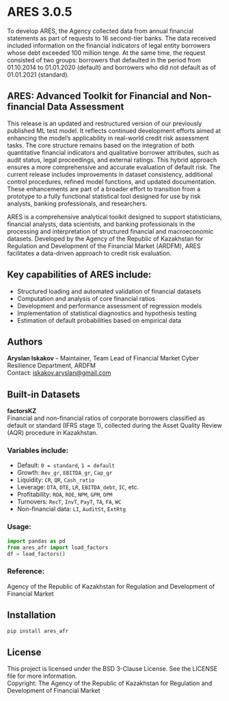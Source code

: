 # ARES 3.0.5

To develop ARES, the Agency collected data from annual financial statements as part of requests to 16 second-tier banks. The data received included information on the financial indicators of legal entity borrowers whose debt exceeded 100 million tenge. At the same time, the request consisted of two groups: borrowers that defaulted in the period from 01.10.2014 to 01.01.2020 (default) and borrowers who did not default as of 01.01.2021 (standard).

## ARES: Advanced Toolkit for Financial and Non-financial Data Assessment

This release is an updated and restructured version of our previously published ML test model. It reflects continued development efforts aimed at enhancing the model’s applicability in real-world credit risk assessment tasks. The core structure remains based on the integration of both quantitative financial indicators and qualitative borrower attributes, such as audit status, legal proceedings, and external ratings. This hybrid approach ensures a more comprehensive and accurate evaluation of default risk. The current release includes improvements in dataset consistency, additional control procedures, refined model functions, and updated documentation. These enhancements are part of a broader effort to transition from a prototype to a fully functional statistical tool designed for use by risk analysts, banking professionals, and researchers.

ARES is a comprehensive analytical toolkit designed to support statisticians, financial analysts, data scientists, and banking professionals in the processing and interpretation of structured financial and macroeconomic datasets. Developed by the Agency of the Republic of Kazakhstan for Regulation and Development of the Financial Market (ARDFM), ARES facilitates a data-driven approach to credit risk evaluation.

## Key capabilities of ARES include:

- Structured loading and automated validation of financial datasets  
- Computation and analysis of core financial ratios  
- Development and performance assessment of regression models  
- Implementation of statistical diagnostics and hypothesis testing  
- Estimation of default probabilities based on empirical data  

## Authors

**Aryslan Iskakov** – Maintainer, Team Lead of Financial Market Cyber Resilience Department, ARDFM  
Contact: iskakov.aryslan@gmail.com

## Built-in Datasets

**factorsKZ**  
Financial and non-financial ratios of corporate borrowers classified as default or standard (IFRS stage 1), collected during the Asset Quality Review (AQR) procedure in Kazakhstan.

### Variables include:
- Default: `0 = standard`, `1 = default`
- Growth: `Rev_gr`, `EBITDA_gr`, `Cap_gr`
- Liquidity: `CR`, `QR`, `Cash_ratio`
- Leverage: `DTA`, `DTE`, `LR`, `EBITDA_debt`, `IC`, etc.
- Profitability: `ROA`, `ROE`, `NPM`, `GPM`, `OPM`
- Turnovers: `RecT`, `InvT`, `PayT`, `TA`, `FA`, `WC`
- Non-financial data: `LI`, `AuditSt`, `ExtRtg`

### Usage:
```python
import pandas as pd
from ares_afr import load_factors
df = load_factors()
```

### Reference:
Agency of the Republic of Kazakhstan for Regulation and Development of Financial Market

## Installation

```bash
pip install ares_afr
```

## License

This project is licensed under the BSD 3-Clause License. See the LICENSE file for more information.  
Copyright: The Agency of the Republic of Kazakhstan for Regulation and Development of Financial Market